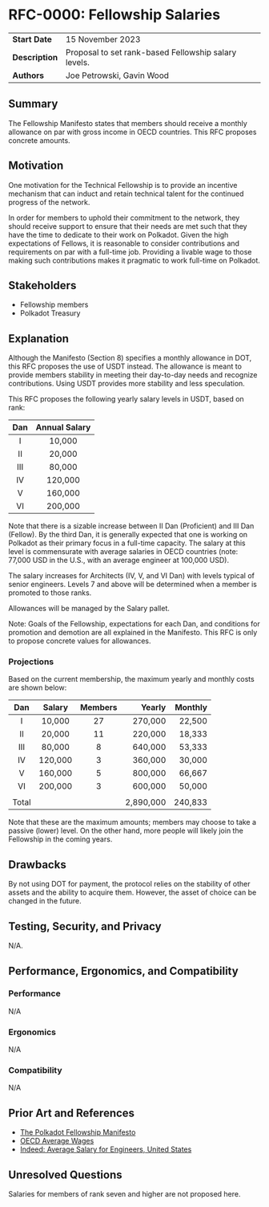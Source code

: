 # RFC-0000: Fellowship Salaries

|                 |                                                                               |
| --------------- | ----------------------------------------------------------------------------- |
| **Start Date**  | 15 November 2023                                                              |
| **Description** | Proposal to set rank-based Fellowship salary levels.                          |
| **Authors**     | Joe Petrowski, Gavin Wood                                                     |

## Summary

The Fellowship Manifesto states that members should receive a monthly allowance on par with gross
income in OECD countries. This RFC proposes concrete amounts.

## Motivation

One motivation for the Technical Fellowship is to provide an incentive mechanism that can induct and
retain technical talent for the continued progress of the network.

In order for members to uphold their commitment to the network, they should receive support to
ensure that their needs are met such that they have the time to dedicate to their work on Polkadot.
Given the high expectations of Fellows, it is reasonable to consider contributions and requirements
on par with a full-time job. Providing a livable wage to those making such contributions makes it
pragmatic to work full-time on Polkadot.

## Stakeholders

- Fellowship members
- Polkadot Treasury

## Explanation

Although the Manifesto (Section 8) specifies a monthly allowance in DOT, this RFC proposes the use
of USDT instead. The allowance is meant to provide members stability in meeting their day-to-day
needs and recognize contributions. Using USDT provides more stability and less speculation.

This RFC proposes the following yearly salary levels in USDT, based on rank:

| Dan | Annual Salary |
|:---:|:-------------:|
|   I |     10,000    |
|  II |     20,000    |
| III |     80,000    |
|  IV |    120,000    |
|   V |    160,000    |
|  VI |    200,000    |

Note that there is a sizable increase between II Dan (Proficient) and III Dan (Fellow). By the third
Dan, it is generally expected that one is working on Polkadot as their primary focus in a full-time
capacity. The salary at this level is commensurate with average salaries in OECD countries (note:
77,000 USD in the U.S., with an average engineer at 100,000 USD).

The salary increases for Architects (IV, V, and VI Dan) with levels typical of senior engineers. Levels 7 and above will be determined when a member is promoted to those ranks.

Allowances will be managed by the Salary pallet.

Note: Goals of the Fellowship, expectations for each Dan, and conditions for promotion and demotion
are all explained in the Manifesto. This RFC is only to propose concrete values for allowances.

### Projections

Based on the current membership, the maximum yearly and monthly costs are shown below:

| Dan   | Salary  | Members | Yearly    | Monthly |
|:-----:|:-------:|:-------:| ---------:| -------:|
|     I |  10,000 |      27 |   270,000 |  22,500 |
|    II |  20,000 |      11 |   220,000 |  18,333 |
|   III |  80,000 |       8 |   640,000 |  53,333 |
|    IV | 120,000 |       3 |   360,000 |  30,000 |
|     V | 160,000 |       5 |   800,000 |  66,667 |
|    VI | 200,000 |       3 |   600,000 |  50,000 |
|       |         |         |           |         |
| Total |         |         | 2,890,000 | 240,833 |

Note that these are the maximum amounts; members may choose to take a passive (lower) level. On the
other hand, more people will likely join the Fellowship in the coming years.

## Drawbacks

By not using DOT for payment, the protocol relies on the stability of other assets and the ability
to acquire them. However, the asset of choice can be changed in the future.

## Testing, Security, and Privacy

N/A.

## Performance, Ergonomics, and Compatibility

### Performance

N/A

### Ergonomics

N/A

### Compatibility

N/A

## Prior Art and References

- [The Polkadot Fellowship
  Manifesto](https://github.com/polkadot-fellows/manifesto/blob/5e01eef15eded63f1db9be808b0f7c11bb9f4a12/manifesto.pdf)
- [OECD Average Wages](https://data.oecd.org/earnwage/average-wages.htm#indicator-chart)
- [Indeed: Average Salary for Engineers, United
  States](https://www.indeed.com/career/engineer/salaries)

## Unresolved Questions

Salaries for members of rank seven and higher are not proposed here.
